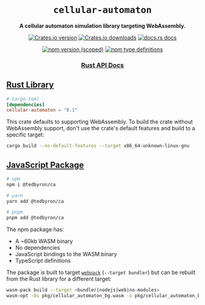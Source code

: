 <div align="center">
  <h1><code>cellular-automaton</code></h1>

  <p>
    <strong>A cellular automaton simulation library targeting WebAssembly.</strong>
  </p>

  <p>
    <a href="https://crates.io/crates/cellular-automaton"><img alt="Crates.io version" src="https://img.shields.io/crates/v/cellular-automaton?style=flat-square&logo=rust"></a>
    <a href="https://crates.io/crates/cellular-automaton"><img alt="Crates.io downloads" src="https://img.shields.io/crates/d/cellular-automaton?style=flat-square&label=crates.io downloads"></a>
    <a href="https://docs.rs/cellular-automaton"><img src="https://img.shields.io/badge/docs.rs-latest-blue.svg?style=flat-square" alt="docs.rs docs" /></a>
  </p>

  <p>
    <a href="https://www.npmjs.com/package/@tedbyron/cellular-automaton"><img alt="npm version (scoped)" src="https://img.shields.io/npm/v/@tedbyron/ca?style=flat-square&logo=npm"></a>
    <a href="https://www.npmjs.com/package/@tedbyron/cellular-automaton"><img alt="npm type definitions" src="https://img.shields.io/npm/types/@tedbyron/ca?style=flat-square"></a>
  </p>

  <h3>
    <a href="https://docs.rs/cellular-automaton">Rust API Docs</a>
  </h3>
</div>

## [Rust Library](https://crates.io/crates/cellular-automaton)

```toml
# Cargo.toml
[dependencies]
cellular-automaton = "0.1"
```

This crate defaults to supporting WebAssembly. To build the crate without WebAssembly support, don't use the crate's default features and build to a specific target:

```sh
cargo build --no-default-features --target x86_64-unknown-linux-gnu
```

## [JavaScript Package](https://www.npmjs.com/package/@tedbyron/ca)

```sh
# npm
npm i @tedbyron/ca

# yarn
yarn add @tedbyron/ca

# pnpm
pnpm add @tedbyron/ca
```

The npm package has:

-   A ~60kb WASM binary
-   No dependencies
-   JavaScript bindings to the WASM binary
-   TypeScript definitions

The package is built to target [`webpack`](https://webpack.js.org/) (`--target bundler`) but can be rebuilt from the Rust library for a different target:

```sh
wasm-pack build --target <bundler|nodejs|web|no-modules>
wasm-opt -Os pkg/cellular_automaton_bg.wasm -o pkg/cellular_automaton_bg.wasm
```

